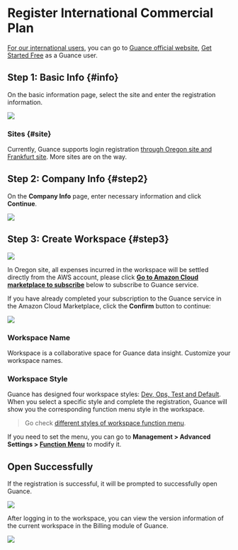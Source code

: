 # Register International Commercial Plan 

<u>For our international users</u>, you can go to [Guance official website](https://www.guance.one/), [Get Started Free](https://auth.guance.com/en/businessRegister) as a Guance user.

## Step 1: Basic Info {#info}

On the basic information page, select the site and enter the registration information.

![](img/inter-commercial-register-1.png)

### Sites {#site}

Currently, Guance supports login registration <u>through Oregon site and Frankfurt site</u>. More sites are on the way.

## Step 2: Company Info {#step2}

On the **Company Info** page, enter necessary information and click **Continue**.

![](img/11.account_center_4.png)

## Step 3: Create Workspace {#step3}

![](img/inter-create-workspace.png)

In Oregon site, all expenses incurred in the workspace will be settled directly from the AWS account, please click **[Go to Amazon Cloud marketplace to subscribe](./commercial-aws.md)** below to subscribe to Guance service.

If you have already completed your subscription to the Guance service in the Amazon Cloud Marketplace, click the **Confirm** button to continue:

![](img/inter-0629-1.png)

### Workspace Name

Workspace is a collaborative space for Guance data insight. Customize your workspace names.

### Workspace Style

Guance has designed four workspace styles: <u>Dev, Ops, Test and Default</u>. When you select a specific style and complete the registration, Guance will show you the corresponding function menu style in the workspace.

> Go check [different styles of workspace function menu](../management/index.md#create).

If you need to set the menu, you can go to **Management > Advanced Settings > [Function Menu](../management/settings/customized-menu.md)** to modify it.

## Open Successfully

If the registration is successful, it will be prompted to successfully open Guance.

![](img/inter-1.sls_8.png)

After logging in to the workspace, you can view the version information of the current workspace in the Billing module of Guance.

![](img/12.billing_1.png)